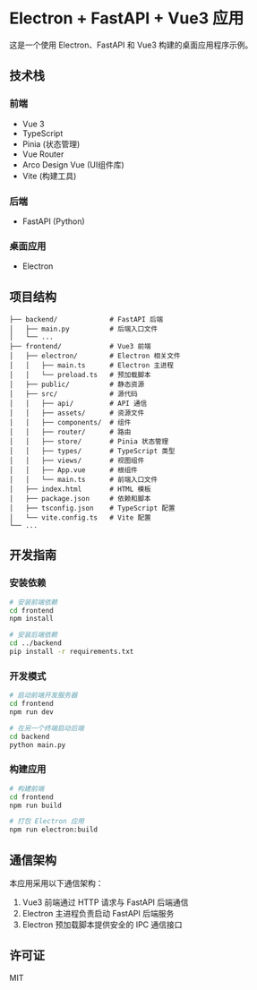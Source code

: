 # Electron + FastAPI + Vue3 应用

这是一个使用 Electron、FastAPI 和 Vue3 构建的桌面应用程序示例。

## 技术栈

### 前端
- Vue 3
- TypeScript
- Pinia (状态管理)
- Vue Router
- Arco Design Vue (UI组件库)
- Vite (构建工具)

### 后端
- FastAPI (Python)

### 桌面应用
- Electron

## 项目结构

```
├── backend/             # FastAPI 后端
│   ├── main.py          # 后端入口文件
│   └── ...
├── frontend/            # Vue3 前端
│   ├── electron/        # Electron 相关文件
│   │   ├── main.ts      # Electron 主进程
│   │   └── preload.ts   # 预加载脚本
│   ├── public/          # 静态资源
│   ├── src/             # 源代码
│   │   ├── api/         # API 通信
│   │   ├── assets/      # 资源文件
│   │   ├── components/  # 组件
│   │   ├── router/      # 路由
│   │   ├── store/       # Pinia 状态管理
│   │   ├── types/       # TypeScript 类型
│   │   ├── views/       # 视图组件
│   │   ├── App.vue      # 根组件
│   │   └── main.ts      # 前端入口文件
│   ├── index.html       # HTML 模板
│   ├── package.json     # 依赖和脚本
│   ├── tsconfig.json    # TypeScript 配置
│   └── vite.config.ts   # Vite 配置
└── ...
```

## 开发指南

### 安装依赖

```bash
# 安装前端依赖
cd frontend
npm install

# 安装后端依赖
cd ../backend
pip install -r requirements.txt
```

### 开发模式

```bash
# 启动前端开发服务器
cd frontend
npm run dev

# 在另一个终端启动后端
cd backend
python main.py
```

### 构建应用

```bash
# 构建前端
cd frontend
npm run build

# 打包 Electron 应用
npm run electron:build
```

## 通信架构

本应用采用以下通信架构：

1. Vue3 前端通过 HTTP 请求与 FastAPI 后端通信
2. Electron 主进程负责启动 FastAPI 后端服务
3. Electron 预加载脚本提供安全的 IPC 通信接口

## 许可证

MIT